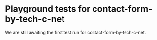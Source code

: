 # Playground tests for contact-form-by-tech-c-net
We are still awaiting the first test run for contact-form-by-tech-c-net.
